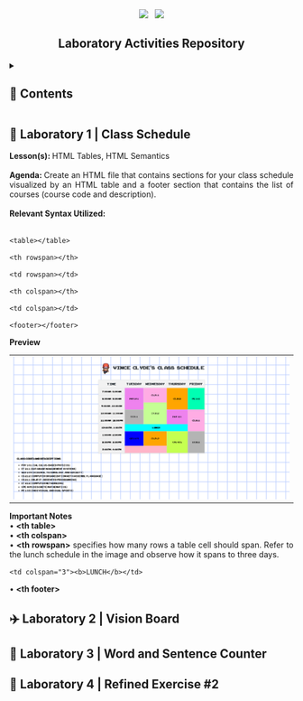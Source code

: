 <div align="center">
  <img src="https://i.ibb.co/YdMp6Pp/ezgif-6-6b3e434000.gif" height="100"> &nbsp;
  <img src="https://see.fontimg.com/api/rf5/DYJX1/MTYyM2I1ZjcyYzQyNDgyNDk2ZTFkN2FjZTUwZjQzZGQub3Rm/V2ViIFN5c3RlbXMgYW5kIFRlY2hub2xvZ2llcw/gome-pixel.png?r=fs&h=98&w=1500&fg=000000&bg=FFFFFF&tb=1&s=65" height="45" >
  <h2>Laboratory Activities Repository</h2>
</div>

<details>
<summary><h2>📝 Contents</h2></summary>

- [Laboratory 1](#lab1)
- [Laboratory 2](#lab2)
- [Laboratory 3](#lab3)
- [Laboratory 4](#lab4)

</details>

### <a name="lab1"></a>
## 📅 Laboratory 1 | Class Schedule

<div align="justify">
<b>Lesson(s): </b>HTML Tables, HTML Semantics<br><br> 
<b>Agenda: </b> Create an HTML file that contains sections for your class schedule visualized by an HTML table and a footer section that contains the list of courses (course code and description).<br><br>
<b>Relevant Syntax Utilized: </b><br><br>
<pre><code>&lt;table&gt;&lt;/table&gt;</code></pre>
<pre><code>&lt;th rowspan&gt;&lt;/th&gt;</code></pre>
<pre><code>&lt;td rowspan&gt;&lt;/td&gt;</code></pre>
<pre><code>&lt;th colspan&gt;&lt;/th&gt;</code></pre>
<pre><code>&lt;td colspan&gt;&lt;/td&gt;</code></pre>
<pre><code>&lt;footer&gt;&lt;/footer&gt;</code></pre>
  
<b>Preview</b>
<div align="center">
  <table>
    <tr>
      <td><img src="https://github.com/vinceclyde/BanaagVinceClydeCS3102_WSTactivities/blob/main/Screenshot%202024-12-11%20150033.png?raw=true"></td>
    </tr>
  </table>
</div>

<b>Important Notes</b><br>
• <b>&lt;th table&gt;</b> <br>
• <b>&lt;th colspan&gt;</b> <br>
• <b>&lt;th rowspan&gt;</b> specifies how many rows a table cell should span. Refer to the lunch schedule in the image and observe how it spans to three days.
<pre><code>&lt;td colspan="3"&gt;&lt;b&gt;LUNCH&lt;/b&gt;&lt;/td&gt;</code></pre>
• <b>&lt;th footer&gt;</b> <br>
</div>

### <a name="lab2"></a>
## ✈️ Laboratory 2 | Vision Board

### <a name="lab3"></a>
## 🔢 Laboratory 3 | Word and Sentence Counter

### <a name="lab4"></a>
## 🍃 Laboratory 4 | Refined Exercise #2


